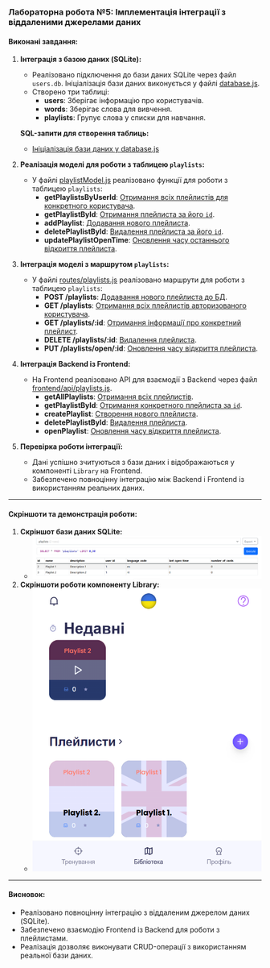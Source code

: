 ### Лабораторна робота №5: Імплементація інтеграції з віддаленими джерелами даних

#### Виконані завдання:

1. **Інтеграція з базою даних (SQLite):**
   - Реалізовано підключення до бази даних SQLite через файл `users.db`. Ініціалізація бази даних виконується у файлі [database.js](https://github.com/DenisGradov/lingo-cards/blob/main/backend/db/database.js).
   - Створено три таблиці:
     - **users**: Зберігає інформацію про користувачів.
     - **words**: Зберігає слова для вивчення.
     - **playlists**: Групує слова у списки для навчання.

   **SQL-запити для створення таблиць:**
   - [Ініціалізація бази даних у database.js](https://github.com/DenisGradov/lingo-cards/blob/main/backend/db/database.js#L27-L49)

2. **Реалізація моделі для роботи з таблицею `playlists`:**
   - У файлі [playlistModel.js](https://github.com/DenisGradov/lingo-cards/blob/main/backend/db/playlistModel.js) реалізовано функції для роботи з таблицею `playlists`:
     - **getPlaylistsByUserId**: [Отримання всіх плейлистів для конкретного користувача](https://github.com/DenisGradov/lingo-cards/blob/main/backend/db/playlistModel.js#L3-L10).
     - **getPlaylistById**: [Отримання плейлиста за його `id`](https://github.com/DenisGradov/lingo-cards/blob/main/backend/db/playlistModel.js#L12-L17).
     - **addPlaylist**: [Додавання нового плейлиста](https://github.com/DenisGradov/lingo-cards/blob/main/backend/db/playlistModel.js#L19-L33).
     - **deletePlaylistById**: [Видалення плейлиста за його `id`](https://github.com/DenisGradov/lingo-cards/blob/main/backend/db/playlistModel.js#L35-L41).
     - **updatePlaylistOpenTime**: [Оновлення часу останнього відкриття плейлиста](https://github.com/DenisGradov/lingo-cards/blob/main/backend/db/playlistModel.js#L43-L52).

3. **Інтеграція моделі з маршрутом `playlists`:**
   - У файлі [routes/playlists.js](https://github.com/DenisGradov/lingo-cards/blob/main/backend/routes/playlists.js) реалізовано маршрути для роботи з таблицею `playlists`:
     - **POST /playlists**: [Додавання нового плейлиста до БД](https://github.com/DenisGradov/lingo-cards/blob/main/backend/routes/playlists.js#L10-L23).
     - **GET /playlists**: [Отримання всіх плейлистів авторизованого користувача](https://github.com/DenisGradov/lingo-cards/blob/main/backend/routes/playlists.js#L25-L34).
     - **GET /playlists/:id**: [Отримання інформації про конкретний плейлист](https://github.com/DenisGradov/lingo-cards/blob/main/backend/routes/playlists.js#L36-L45).
     - **DELETE /playlists/:id**: [Видалення плейлиста](https://github.com/DenisGradov/lingo-cards/blob/main/backend/routes/playlists.js#L47-L56).
     - **PUT /playlists/open/:id**: [Оновлення часу відкриття плейлиста](https://github.com/DenisGradov/lingo-cards/blob/main/backend/routes/playlists.js#L58-L71).

4. **Інтеграція Backend із Frontend:**
   - На Frontend реалізовано API для взаємодії з Backend через файл [frontend/api/playlists.js](https://github.com/DenisGradov/lingo-cards/blob/main/lingo-frontend/src/api/playlists.js).
     - **getAllPlaylists**: [Отримання всіх плейлистів](https://github.com/DenisGradov/lingo-cards/blob/main/lingo-frontend/src/api/playlists.js#L1-L13).
     - **getPlaylistById**: [Отримання конкретного плейлиста за `id`](https://github.com/DenisGradov/lingo-cards/blob/main/lingo-frontend/src/api/playlists.js#L15-L27).
     - **createPlaylist**: [Створення нового плейлиста](https://github.com/DenisGradov/lingo-cards/blob/main/lingo-frontend/src/api/playlists.js#L29-L42).
     - **deletePlaylistById**: [Видалення плейлиста](https://github.com/DenisGradov/lingo-cards/blob/main/lingo-frontend/src/api/playlists.js#L44-L54).
     - **openPlaylist**: [Оновлення часу відкриття плейлиста](https://github.com/DenisGradov/lingo-cards/blob/main/lingo-frontend/src/api/playlists.js#L56-L66).

5. **Перевірка роботи інтеграції:**
   - Дані успішно зчитуються з бази даних і відображаються у компоненті `Library` на Frontend.
   - Забезпечено повноцінну інтеграцію між Backend і Frontend із використанням реальних даних.

---

#### **Скріншоти та демонстрація роботи:**
1. **Скріншот бази даних SQLite:**
   - ![Скріншот бази даних SQLite](db.png)
2. **Скріншоти роботи компоненту Library:**
   - ![Скріншоти роботи компоненту Library](app.png)

---

#### Висновок:
- Реалізовано повноцінну інтеграцію з віддаленим джерелом даних (SQLite).
- Забезпечено взаємодію Frontend із Backend для роботи з плейлистами.
- Реалізація дозволяє виконувати CRUD-операції з використанням реальної бази даних.
